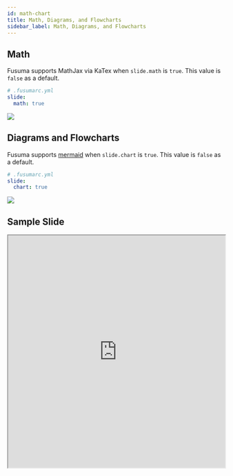 ```yaml
---
id: math-chart
title: Math, Diagrams, and Flowcharts
sidebar_label: Math, Diagrams, and Flowcharts
---
```


## Math

Fusuma supports MathJax via KaTex when `slide.math` is `true`. This value is `false` as a default.

```yml
# .fusumarc.yml
slide:
  math: true
```

![](assets/mathjax.png)

## Diagrams and Flowcharts

Fusuma supports [mermaid](https://github.com/knsv/mermaid) when `slide.chart` is `true`. This value is `false` as a default.

```yml
# .fusumarc.yml
slide:
  chart: true
```

![](assets/chart.png)

## Sample Slide

<iframe src="https://hiroppy.github.io/fusuma/advanced/" style="width: 100%; height: 540px; maxWidth: 960px;"></iframe>
